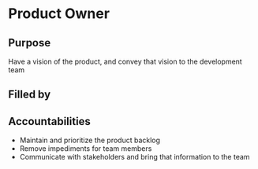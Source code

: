 # Product Owner

## Purpose

Have a vision of the product, and convey that vision to the development team

## Filled by

## Accountabilities

- Maintain and prioritize the product backlog
- Remove impediments for team members
- Communicate with stakeholders and bring that information to the team
